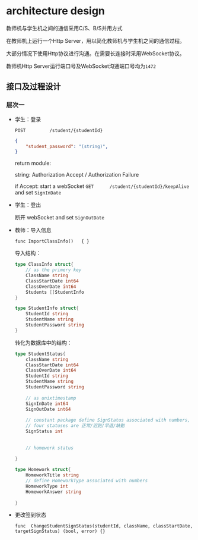 # architecture design

教师机与学生机之间的通信采用C/S、B/S并用方式

在教师机上运行一个Http Server，用以简化教师机与学生机之间的通信过程。

大部分情况下使用Http协议进行沟通。在需要长连接时采用WebSocket协议。

教师机Http Server运行端口号及WebSocket沟通端口号均为`1472`



## 接口及过程设计

### 层次一

* 学生：登录

  `POST			/student/{studentId}`

  ```json
  {
      "student_password": "(string)",
  }
  ```

  return module:

  string: Authorization Accept / Authorization Failure


  if Accept:	start a webSocket `GET		/student/{studentId}/keepAlive`  and set `SignInDate`

* 学生：登出

  断开 webSocket and set `SignOutDate`





* 教师：导入信息

  `func ImportClassInfo()   { }`

  导入结构：

  ```go
  type ClassInfo struct{
      // as the primery key
      ClassName string
      ClassStartDate int64
      ClassOverDate int64
      Students []StudentInfo
  }
  
  type StudentInfo struct{
      StudentId string
      StudentName string
      StudentPassword string
  }
  ```

  转化为数据库中的结构：

  ```go
  type StudentStatus{
      className string
      ClassStartDate int64
      ClassOverDate int64
      StudentId string
      StudentName string
      StudentPassword string
      
      // as unixtimestamp
      SignInDate int64
      SignOutDate int64
      
      // constant package define SignStatus associated with numbers, and it must be caculate by Sign in/out time
      // four statuses are 正常/迟到/早退/缺勤
      SignStatus int
      
      
      // homework status
      
  }
  
  type Homework struct{
      HomeworkTitle string
      // define HomeworkType associated with numbers
      HomeworkType int
      HomeworkAnswer string
      
  }
  ```

* 更改签到状态

  `func  ChangeStudentSignStatus(studentId, className, classStartDate, targetSignStatus) (bool, error) {}`

